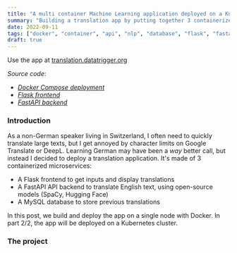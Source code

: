 ```yaml
---
title: "A multi container Machine Learning application deployed on a Kubernetes cluster - Part 1/2: Docker"
summary: "Building a translation app by putting together 3 containerized microservices: a Flask frontend, a FastAPI backend and a MySQL database. Let's see how to properly dockerize each part and how we can connect them. Also covered: security with Docker secrets, CI/CD with GitHub Actions, data persistence with Docker volumes."
date: 2022-09-11
tags: ["docker", "container", "api", "nlp", "database", "flask", "fastapi", "python", "mysql", "secrets", "ci/cd", "registry"]
draft: true
---
```


Use the app at [translation.datatrigger.org](translation.datatrigger.org)

*Source code*:
* *[Docker Compose deployment](https://github.com/datatrigger/unlimited-translation_docker_swarm)*
* *[Flask frontend](https://github.com/datatrigger/unlimited_translation-frontend-swarm)*
* *[FastAPI backend](https://github.com/datatrigger/unlimited_translation-backend)*

### Introduction

As a non-German speaker living in Switzerland, I often need to quickly translate large texts, but I get annoyed by character limits on Google Translate or DeepL. Learning German may have been a *way* better call, but instead I decided to deploy a translation application. It's made of 3 containerized microservices:

* A Flask frontend to get inputs and display translations
* A FastAPI API backend to translate English text, using open-source models (SpaCy, Hugging Face)
* A MySQL database to store previous translations

In this post, we build and deploy the app on a single node with Docker. In part 2/2, the app will be deployed on a Kubernetes cluster.

### The project